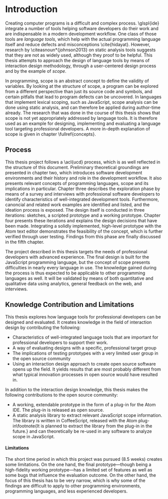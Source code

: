 # Introduction

<!-- IDEs -->

Creating computer programs is a difficult and complex process. \glspl{ide} integrate a number of tools helping software developers do their work and are indispensable in a modern development workflow. One class of those tools are *language tools*, which help with the actual programming language itself and reduce defects and misconceptions \cite{hidayat}. However, research by \citeasnoun*{johnson2013} on static analysis tools suggests that they are not as widely used, although they proof to be helpful. This thesis attempts to approach the design of language tools by means of interaction design methodology, through a user-centered design process and by the example of *scope*.

<!-- Scope -->

In programming, scope is an abstract concept to define the validity of variables. By looking at the structure of scope, a program can be explored from a different perspective than just its source code and symbols, and certain pitfalls that lead to program defects can be uncovered. In languages that implement lexical scoping, such as JavaScript, scope analysis can be done using static analysis, and can therefore be applied during author-time already. The research that was done in the course of this thesis shows that scope is not yet appropriately addressed by language tools. It is therefore used as an example for designing, implementing and evaluating a language tool targeting professional developers. A more in-depth explanation of scope is given in chapter \fullref{concepts}.

## Process

This thesis project follows a \acl{ucd} process, which is as well reflected in the structure of this document. Preliminary theoretical groundings are presented in chapter two, which introduces software development environments and their history and role in the development workflow. It also presents relevant concepts of programming languages, scope and its implications in particular. Chapter three describes the exploration phase by means of a survey and interviews with professional software developers to identify characteristics of well-integrated development tools. Furthermore, canoncial and related work examples are identified and listed, and the ideation process is exposed. The design itself is conducted in three iterations: sketches, a scripted prototype and a working prototype. Chapter four presents these iterations and explains the design decisions that have been made. Integrating a solidly implemented, high-level prototype with the Atom text editor demonstrates the feasibility of the concept, which is further verified through user testing. Findings from this phase are finally discussed in the fifth chapter.

The project described in this thesis targets the needs of professional developers with advanced experience. The final design is built for the JavaScript programming language, but the concept of scope presents difficulties in nearly every language in use. The knowledge gained during the process is thus expected to be applicable to other programming languages as well. It will be validated by means of both quantitative and qualitative data using analytics, general feedback on the web, and interviews.

## Knowledge Contribution and Limitations

This thesis explores how language tools for professional developers can be designed and evaluated. It creates knowledge in the field of interaction design by contributing the following:

- Characteristics of well-integrated language tools that are important for professional developers to support their work.
- A way of evaluating designs with a specific, professional target group
- The implications of testing prototypes with a very limited user group in the open source community
- Using an interaction design approach to create open source software opens up the field. It yields results that are most probably different from what typical innovation processes in open source would have resulted in.

In addition to the interaction design knowledge, this thesis makes the following contributions to the open source community:

- A working, extendable prototype in the form of a plug-in for the Atom IDE. The plug-in is released as open source.
- A static analysis library to extract relevant JavaScript scope information. The library is written in CoffeeScript, released with the Atom plug-in\footnote{It is planned to extract the library from the plug-in in the future.} and can theoretically be re-used in any software to analyze scope in JavaScript.

#### Limitations

The short time period in which this project was pursued (8.5 weeks) creates some limitations. On the one hand, the final prototype—though being a high-fidelity working prototype—has a limited set of features as well as some bugs that influence the evaluation outcome. On the other hand, the focus of this thesis has to be very narrow, which is why some of the findings are difficult to apply to other programming environments, programming languages, and less experienced developers.

